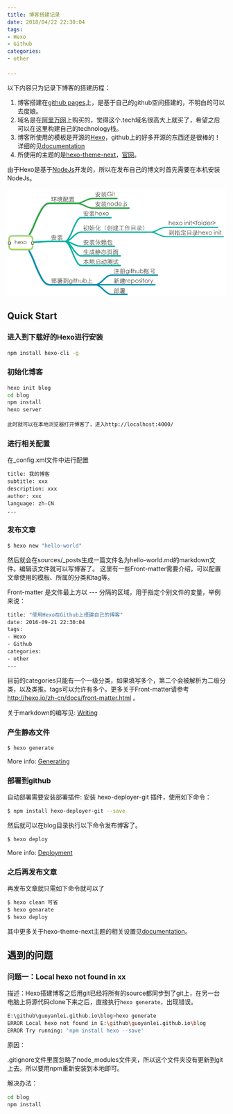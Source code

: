 ```yaml
---
title: 博客搭建记录
date: 2018/04/22 22:30:04
tags:
- Hexo
- Github
categories:
- other

---
```


以下内容只为记录下博客的搭建历程：
1. 博客搭建在[github pages](https://pages.github.com/)上，是基于自己的github空间搭建的，不明白的可以去度娘。
2. 域名是在[阿里万网](https://wanwang.aliyun.com/domain/)上购买的，觉得这个.tech域名很高大上就买了，希望之后可以在这里构建自己的technology栈。
3. 博客所使用的模板是开源的[Hexo](https://hexo.io/)，github上的好多开源的东西还是很棒的！详细的见[documentation](https://hexo.io/docs/)
4. 所使用的主题的是[hexo-theme-next](https://github.com/iTimeTraveler/hexo-theme-hiero)，[官网](https://athemes.com/theme/hiero/#)。

由于Hexo是基于[NodeJs](http://nodejs.cn/)开发的，所以在发布自己的博文时首先需要在本机安装NodeJs。

![hexo](../img/other/hexo-info-0924.png)

## Quick Start

### 进入到下载好的Hexo进行安装

``` bash
npm install hexo-cli -g
```

### 初始化博客

``` bash
hexo init blog
cd blog
npm install
hexo server

此时就可以在本地浏览器打开博客了，进入http://localhost:4000/
```

### 进行相关配置

在_config.xml文件中进行配置

``` bash
title: 我的博客
subtitle: xxx
description: xxx
author: xxx
language: zh-CN
...
```

### 发布文章

``` bash
$ hexo new "hello-world"
```

然后就会在sources/_posts生成一篇文件名为hello-world.md的markdown文件。编辑该文件就可以写博客了。
这里有一些Front-matter需要介绍，可以配置文章使用的模板、所属的分类和tag等。

Front-matter 是文件最上方以 --- 分隔的区域，用于指定个别文件的变量，举例来说：

``` bash
title: "使用Hexo在Github上搭建自己的博客"
date: 2016-09-21 22:30:04
tags:
- Hexo
- Github
categories:
- other
---
```

目前的categories只能有一个一级分类，如果填写多个，第二个会被解析为二级分类，以及类推。tags可以允许有多个。更多关于Front-matter请参考 http://hexo.io/zh-cn/docs/front-matter.html 。

关于markdown的编写见: [Writing](https://hexo.io/docs/writing.html)

### 产生静态文件

``` bash
$ hexo generate
```

More info: [Generating](https://hexo.io/docs/generating.html)

### 部署到github

自动部署需要安装部署插件:
安装 hexo-deployer-git 插件，使用如下命令：

``` bash
$ npm install hexo-deployer-git --save
```

然后就可以在blog目录执行以下命令发布博客了。

``` bash
$ hexo deploy
```

More info: [Deployment](https://hexo.io/docs/deployment.html)

### 之后再发布文章

再发布文章就只需如下命令就可以了

``` bash
$ hexo clean 可省
$ hexo genarate
$ hexo deploy
```

其中更多关于hexo-theme-next主题的相关设置见[documentation](http://theme-next.iissnan.com)。

## 遇到的问题

### 问题一：Local hexo not found in xx

描述：Hexo搭建博客之后用git已经将所有的source都同步到了git上，在另一台电脑上将源代码clone下来之后，直接执行`hexo generate`，出现错误。

```bash
E:\github\guoyanlei.github.io\blog>hexo generate
ERROR Local hexo not found in E:\github\guoyanlei.github.io\blog
ERROR Try running: 'npm install hexo --save'
```

原因：

.gitignore文件里面忽略了node_modules文件夹，所以这个文件夹没有更新到git上去。所以要用npm重新安装到本地即可。

解决办法：

```bash
cd blog
npm install
```


